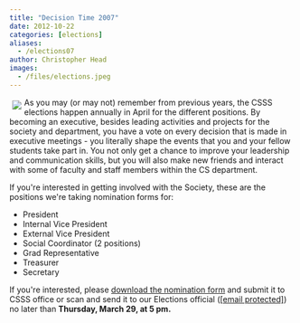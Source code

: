 ```yaml
---
title: "Decision Time 2007"
date: 2012-10-22
categories: [elections]
aliases:
  - /elections07
author: Christopher Head
images:
  - /files/elections.jpeg
---
```


<div class="field field-name-body field-type-text-with-summary field-label-hidden"><div class="field-items"><div class="field-item even"><p><img src="/files/elections.jpeg" align="left" vspace="5" hspace="5">As you may (or may not) remember from previous years, the CSSS elections happen annually in April for the different positions. By becoming an executive, besides leading activities and projects for the society and department, you have a vote on every decision that is made in executive meetings - you literally shape the events that you and your fellow students take part in.  You not only get a chance to improve your  leadership and communication skills, but you will also make new friends and interact with some of faculty and staff members within the CS department.</p>
<p>If you&apos;re interested in getting involved with the Society, these are the positions we&apos;re taking nomination forms for:</p>
<ul>
<li>President
</li><li>Internal Vice President
</li><li>External Vice President
</li><li>Social Coordinator (2 positions)
</li><li>Grad Representative
</li><li>Treasurer
</li><li>Secretary
</li></ul>
<p>If you&apos;re interested, please <a href="/files/Elections%202007.pdf">download the nomination form</a> and submit it to CSSS office or scan and send it to our Elections official (<a href="/cdn-cgi/l/email-protection#53363f3630273a3c3d2013273b36302631367d3032"><span class="__cf_email__" data-cfemail="e98c858c8a9d8086879aa99d818c8a9c8b8cc78a88">[email&#xA0;protected]</span></a>) no later than <strong>Thursday, March 29, at 5 pm.</strong></p>
</div></div></div>    <footer>
          </footer>
